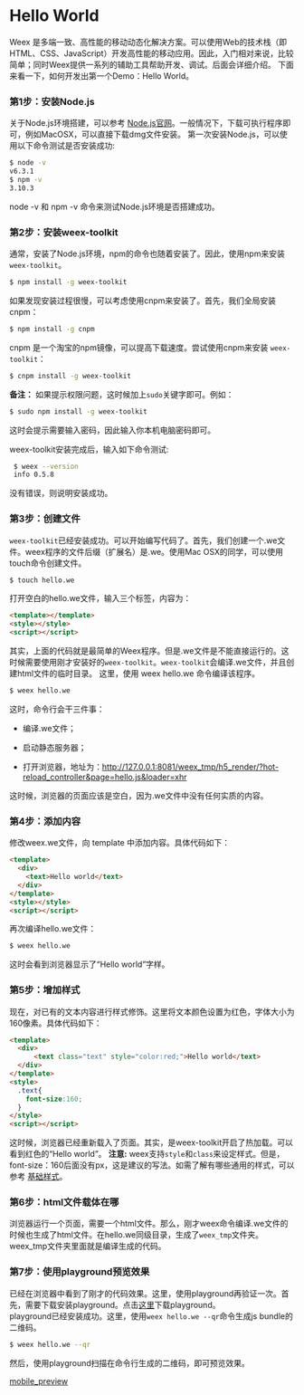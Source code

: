 # Hello World
Weex 是多端一致、高性能的移动动态化解决方案。可以使用Web的技术栈（即HTML、CSS、JavaScript）开发高性能的移动应用。因此，入门相对来说，比较简单；同时Weex提供一系列的辅助工具帮助开发、调试。后面会详细介绍。
下面来看一下，如何开发出第一个Demo：Hello World。  

### 第1步：安装Node.js    
关于Node.js环境搭建，可以参考 [Node.js官网](https://nodejs.org/en/)。一般情况下，下载可执行程序即可，例如MacOSX，可以直接下载dmg文件安装。
第一次安装Node.js，可以使用以下命令测试是否安装成功:  

```bash   
$ node -v
v6.3.1
$ npm -v
3.10.3
```	
node -v 和 npm -v 命令来测试Node.js环境是否搭建成功。	
### 第2步：安装weex-toolkit    
通常，安装了Node.js环境，npm的命令也随着安装了。因此，使用npm来安装 `weex-toolkit`。       

```bash
$ npm install -g weex-toolkit    
```	  
	
如果发现安装过程很慢，可以考虑使用cnpm来安装了。首先，我们全局安装 cnpm：     

```bash
$ npm install -g cnpm 	       
```
		
cnpm 是一个淘宝的npm镜像，可以提高下载速度。尝试使用cnpm来安装 `weex-toolkit`：     

```bash
$ cnpm install -g weex-toolkit      
``` 

**备注：** 如果提示权限问题，这时候加上`sudo`关键字即可。例如：  
 
```bash 
$ sudo npm install -g weex-toolkit 	   
```
这时会提示需要输入密码，因此输入你本机电脑密码即可。       
 
 weex-toolkit安装完成后，输入如下命令测试:
 
```bash 	
 $ weex --version    
 info 0.5.8 
```
             
没有错误，则说明安装成功。               


### 第3步：创建文件     
`weex-toolkit`已经安装成功。可以开始编写代码了。首先，我们创建一个.we文件。weex程序的文件后缀（扩展名）是.we。使用Mac OSX的同学，可以使用touch命令创建文件。      

```bash	
$ touch hello.we       
```

打开空白的hello.we文件，输入三个标签，内容为：       
 
```html
<template></template>
<style></style>
<script></script>      
```	

其实，上面的代码就是最简单的Weex程序。但是.we文件是不能直接运行的。这时候需要使用刚才安装好的`weex-toolkit`。`weex-toolkit`会编译.we文件，并且创建html文件的临时目录。
这里，使用 weex hello.we 命令编译该程序。      

```bash
$ weex hello.we       
```	
	 
这时，命令行会干三件事： 
+ 编译.we文件；

+ 启动静态服务器；

+ 打开浏览器，地址为：http://127.0.0.1:8081/weex_tmp/h5_render/?hot-reload_controller&page=hello.js&loader=xhr

这时候，浏览器的页面应该是空白，因为.we文件中没有任何实质的内容。

### 第4步：添加内容     
修改weex.we文件，向 template 中添加内容。具体代码如下：      

````html
<template>
  <div>
	<text>Hello world</text>
  </div>
</template>
<style></style>
<script></script>       
````	
	 
再次编译hello.we文件：    

```bash
$ weex hello.we       
```	

这时会看到浏览器显示了“Hello world”字样。        

### 第5步：增加样式       
现在，对已有的文本内容进行样式修饰。这里将文本颜色设置为红色，字体大小为160像素。具体代码如下：              

````html 
<template>
  <div>
	  <text class="text" style="color:red;">Hello world</text>
  </div>
</template>
<style>
  .text{
    font-size:160;
  }
</style>
<script></script>     
````

这时候，浏览器已经重新载入了页面。其实，是weex-toolkit开启了热加载。可以看到红色的“Hello world”。
**注意:**
weex支持`style`和`class`来设定样式。但是，font-size：160后面没有px，这是建议的写法。如需了解有哪些通用的样式，可以参考 [基础样式](http://alibaba.github.io/weex/doc/references/common-style.html)。   


### 第6步：html文件载体在哪   
浏览器运行一个页面，需要一个html文件。那么，刚才weex命令编译.we文件的时候也生成了html文件。在hello.we同级目录，生成了`weex_tmp`文件夹。weex_tmp文件夹里面就是编译生成的代码。

### 第7步：使用playground预览效果           
已经在浏览器中看到了刚才的代码效果。这里，使用playground再验证一次。首先，需要下载安装playground。点击[这里](http://alibaba.github.io/weex/download.html)下载playground。  
playground已经安装成功。这里，使用`weex hello.we --qr`命令生成js bundle的二维码。

```bash
$ weex hello.we --qr      
```	   

然后，使用playground扫描在命令行生成的二维码，即可预览效果。   


[mobile_preview](http://alibaba.github.io/weex/img/demo/start-1.png)


	
		
	
		
	     

 
   

           
	
	
 